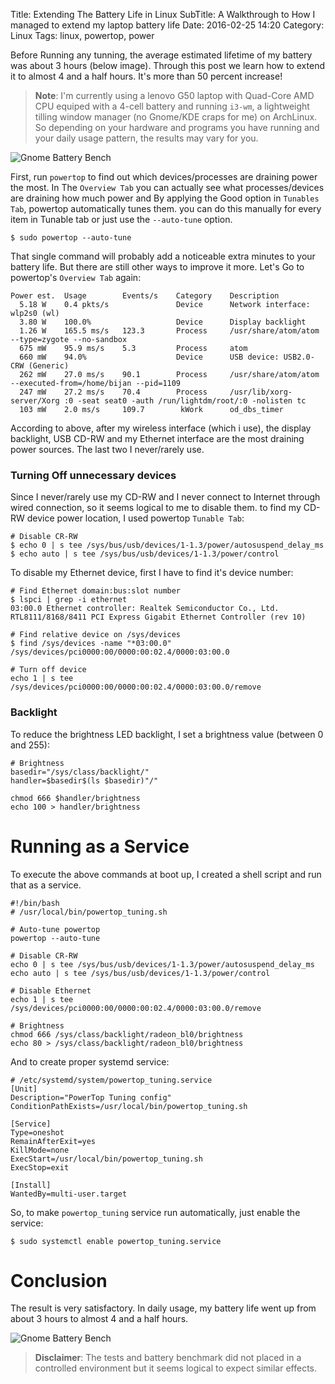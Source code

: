 Title: Extending The Battery Life in Linux
SubTitle: A Walkthrough to How I managed to extend my laptop battery life
Date: 2016-02-25 14:20
Category: Linux
Tags: linux, powertop, power


Before Running any tunning, the average estimated lifetime of my battery was
about 3 hours (below image). Through this post we learn how to extend it to
almost 4 and a half hours. It's more than 50 percent increase!

> **Note**: I'm currently using a lenovo G50 laptop with Quad-Core AMD CPU equiped
with a 4-cell battery and running `i3-wm`, a lightweight tilling window manager
(no Gnome/KDE craps for me) on ArchLinux.
So depending on your hardware and programs you have running and your daily usage
pattern, the results may vary for you.

![Gnome Battery Bench]({static}/assets/images/extend_linux_battery_life-battery_bench_before_tunning.png "Gnome Battery Bench - Before Tunning")

First, run `powertop` to find out which devices/processes are draining power the most.
In The `Overview Tab` you can actually see what processes/devices are draining
how much power and By applying the Good option in `Tunables Tab`, powertop
automatically tunes them. you can do this manually for every item in Tunable tab
or just use the `--auto-tune` option.

```
$ sudo powertop --auto-tune
```

That single command will probably add a noticeable extra minutes to your battery
life. But there are still other ways to improve it more. Let's Go to powertop's
`Overview Tab` again:

```
Power est.  Usage        Events/s    Category    Description
  5.18 W    0.4 pkts/s               Device      Network interface: wlp2s0 (wl)
  3.80 W    100.0%                   Device      Display backlight
  1.26 W    165.5 ms/s   123.3       Process     /usr/share/atom/atom --type=zygote --no-sandbox
  675 mW    95.9 ms/s    5.3         Process     atom
  660 mW    94.0%                    Device      USB device: USB2.0-CRW (Generic)
  262 mW    27.0 ms/s    90.1        Process     /usr/share/atom/atom --executed-from=/home/bijan --pid=1109
  247 mW    27.2 ms/s    70.4        Process     /usr/lib/xorg-server/Xorg :0 -seat seat0 -auth /run/lightdm/root/:0 -nolisten tc
  103 mW    2.0 ms/s     109.7        kWork      od_dbs_timer
```

According to above, after my wireless interface (which i use), the display backlight,
USB CD-RW and my Ethernet interface are the most draining power sources.
The last two I never/rarely use.

### Turning Off unnecessary devices

Since I never/rarely use my CD-RW and I never connect to Internet through wired
connection, so it seems logical to me to disable them. to find my CD-RW device
power location, I used powertop `Tunable Tab`:

```
# Disable CR-RW
$ echo 0 | s tee /sys/bus/usb/devices/1-1.3/power/autosuspend_delay_ms
$ echo auto | s tee /sys/bus/usb/devices/1-1.3/power/control
```

To disable my Ethernet device, first I have to find it's device number:

```
# Find Ethernet domain:bus:slot number
$ lspci | grep -i ethernet
03:00.0 Ethernet controller: Realtek Semiconductor Co., Ltd. RTL8111/8168/8411 PCI Express Gigabit Ethernet Controller (rev 10)

# Find relative device on /sys/devices
$ find /sys/devices -name "*03:00.0"
/sys/devices/pci0000:00/0000:00:02.4/0000:03:00.0

# Turn off device
echo 1 | s tee /sys/devices/pci0000:00/0000:00:02.4/0000:03:00.0/remove
```

### Backlight

To reduce the brightness LED backlight, I set a brightness value (between 0 and 255):

```
# Brightness
basedir="/sys/class/backlight/"
handler=$basedir$(ls $basedir)"/"

chmod 666 $handler/brightness
echo 100 > handler/brightness
```

# Running as a Service

To execute the above commands at boot up, I created a shell script and run that
as a service.

```
#!/bin/bash
# /usr/local/bin/powertop_tuning.sh

# Auto-tune powertop
powertop --auto-tune

# Disable CR-RW
echo 0 | s tee /sys/bus/usb/devices/1-1.3/power/autosuspend_delay_ms
echo auto | s tee /sys/bus/usb/devices/1-1.3/power/control

# Disable Ethernet
echo 1 | s tee /sys/devices/pci0000:00/0000:00:02.4/0000:03:00.0/remove

# Brightness
chmod 666 /sys/class/backlight/radeon_bl0/brightness
echo 80 > /sys/class/backlight/radeon_bl0/brightness
```

And to create proper systemd service:

```
# /etc/systemd/system/powertop_tuning.service
[Unit]
Description="PowerTop Tuning config"
ConditionPathExists=/usr/local/bin/powertop_tuning.sh

[Service]
Type=oneshot
RemainAfterExit=yes
KillMode=none
ExecStart=/usr/local/bin/powertop_tuning.sh
ExecStop=exit

[Install]
WantedBy=multi-user.target
```

So, to make `powertop_tuning` service run automatically, just enable the service:

```
$ sudo systemctl enable powertop_tuning.service
```

# Conclusion

The result is very satisfactory. In daily usage, my battery life went up
from about 3 hours to almost 4 and a half hours.

![Gnome Battery Bench]({static}/assets/images/extend_linux_battery_life-battery_bench_after_tunning.png "Gnome Battery Bench - After Tunning")

> **Disclaimer**: The tests and battery benchmark did not placed in a controlled
environment but it seems logical to expect similar effects.
